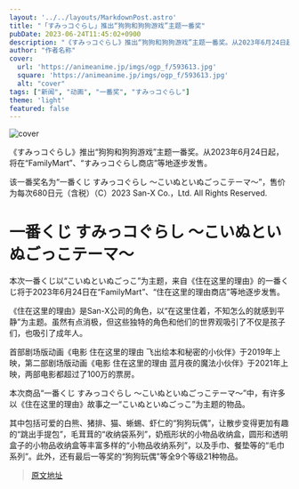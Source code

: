 ```yaml
---
layout: '../../layouts/MarkdownPost.astro'
title: "「すみっコぐらし」推出“狗狗和狗狗游戏”主题一番奖"
pubDate: 2023-06-24T11:45:02+0900
description: "《すみっコぐらし》推出“狗狗和狗狗游戏”主题一番奖。从2023年6月24日起，将在“FamilyMart”、“すみっコぐらし商店”等地逐步发售。"
author: "作者名称"
cover:
  url: 'https://animeanime.jp/imgs/ogp_f/593613.jpg'
  square: 'https://animeanime.jp/imgs/ogp_f/593613.jpg'
  alt: "cover"
tags: ["新闻", "动画", "一番奖", "すみっコぐらし"]
theme: 'light'
featured: false
---
```


![cover](https://animeanime.jp/imgs/ogp_f/593613.jpg)

《すみっコぐらし》推出“狗狗和狗狗游戏”主题一番奖。从2023年6月24日起，将在“FamilyMart”、“すみっコぐらし商店”等地逐步发售。

该一番奖名为“一番くじ すみっコぐらし ～こいぬといぬごっこテーマ～”，售价为每次680日元（含税）（C）2023 San-X Co.，Ltd. All Rights Reserved.

# 一番くじ すみっコぐらし ～こいぬといぬごっこテーマ～

本次一番くじ以“こいぬといぬごっこ”为主题，来自《住在这里的理由》的一番くじ将于2023年6月24日在“FamilyMart”、“住在这里的理由商店”等地逐步发售。

《住在这里的理由》是San-X公司的角色，以“在这里住着，不知怎么的就感到平静”为主题。虽然有点消极，但这些独特的角色和他们的世界观吸引了不仅是孩子们，也吸引了成年人。

首部剧场版动画《电影 住在这里的理由 飞出绘本和秘密的小伙伴》于2019年上映，第二部剧场版动画《电影 住在这里的理由 蓝月夜的魔法小伙伴》于2021年上映，两部电影都超过了100万的票房。

本次商品“一番くじ すみっコぐらし ～こいぬといぬごっこテーマ～”中，有许多以《住在这里的理由》故事之一“こいぬといぬごっこ”为主题的物品。

其中包括可爱的白熊、猪排、猫、蜥蜴、虾仁的“狗狗玩偶”，让散步变得更加有趣的“跳出手提包”，毛茸茸的“收纳袋系列”，奶瓶形状的小物品收纳盒，圆形和透明盒子的小物品收纳盒等丰富多样的“小物品收纳系列”，以及手巾、餐垫等的“毛巾系列”。此外，还有最后一等奖的“狗狗玩偶”等全9个等级21种物品。

>[原文地址](https://animeanime.jp/article/2023/06/24/78138.html)  